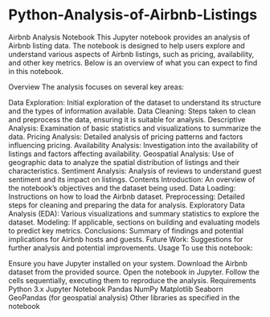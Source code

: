 # Python-Analysis-of-Airbnb-Listings
Airbnb Analysis Notebook
This Jupyter notebook provides an analysis of Airbnb listing data. The notebook is designed to help users explore and understand various aspects of Airbnb listings, such as pricing, availability, and other key metrics. Below is an overview of what you can expect to find in this notebook.

Overview
The analysis focuses on several key areas:

Data Exploration: Initial exploration of the dataset to understand its structure and the types of information available.
Data Cleaning: Steps taken to clean and preprocess the data, ensuring it is suitable for analysis.
Descriptive Analysis: Examination of basic statistics and visualizations to summarize the data.
Pricing Analysis: Detailed analysis of pricing patterns and factors influencing pricing.
Availability Analysis: Investigation into the availability of listings and factors affecting availability.
Geospatial Analysis: Use of geographic data to analyze the spatial distribution of listings and their characteristics.
Sentiment Analysis: Analysis of reviews to understand guest sentiment and its impact on listings.
Contents
Introduction: An overview of the notebook’s objectives and the dataset being used.
Data Loading: Instructions on how to load the Airbnb dataset.
Preprocessing: Detailed steps for cleaning and preparing the data for analysis.
Exploratory Data Analysis (EDA): Various visualizations and summary statistics to explore the dataset.
Modeling: If applicable, sections on building and evaluating models to predict key metrics.
Conclusions: Summary of findings and potential implications for Airbnb hosts and guests.
Future Work: Suggestions for further analysis and potential improvements.
Usage
To use this notebook:

Ensure you have Jupyter installed on your system.
Download the Airbnb dataset from the provided source.
Open the notebook in Jupyter.
Follow the cells sequentially, executing them to reproduce the analysis.
Requirements
Python 3.x
Jupyter Notebook
Pandas
NumPy
Matplotlib
Seaborn
GeoPandas (for geospatial analysis)
Other libraries as specified in the notebook
